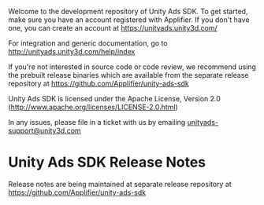 Welcome to the development repository of Unity Ads SDK. To get started, make sure you have an account
registered with Applifier. If you don't have one, you can create an account at https://unityads.unity3d.com/

For integration and generic documentation, go to http://unityads.unity3d.com/help/index

If you're not interested in source code or code review, we recommend using the prebuilt release binaries
which are available from the separate release repository at https://github.com/Applifier/unity-ads-sdk

Unity Ads SDK is licensed under the Apache License, Version 2.0 (http://www.apache.org/licenses/LICENSE-2.0.html)

In any issues, please file in a ticket with us by emailing unityads-support@unity3d.com

Unity Ads SDK Release Notes
===========================

Release notes are being maintained at separate release repository at https://github.com/Applifier/unity-ads-sdk
